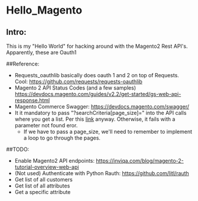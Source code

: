 # Hello_Magento

## Intro:
This is my "Hello World" for hacking around with the Magento2 Rest API's.  Apparently, these are Oauth1


##Reference:
* Requests_oauthlib basically does oauth 1 and 2 on top of Requests.  Cool:  https://github.com/requests/requests-oauthlib 
* Magento 2 API Status Codes (and a few samples) https://devdocs.magento.com/guides/v2.2/get-started/gs-web-api-response.html
* Magento Commerce Swagger: https://devdocs.magento.com/swagger/
* It it mandatory to pass "?searchCriteria[page_size]=" into the API calls where you get a list.  Per this [link](https://community.magento.com/t5/Magento-2-x-Programming/REST-API-Get-all-Products/td-p/21352) anyway.  Otherwise, it fails with a parameter not found eror.
  * If we have to pass a page_size, we'll need to remember to implement a loop to go through the pages.


##TODO:
* Enable Magento2 API endpoints: https://inviqa.com/blog/magento-2-tutorial-overview-web-api
* (Not used) Authenticate with Python Rauth: https://github.com/litl/rauth
* Get list of all customers
* Get list of all attributes
* Get a specific attribute

